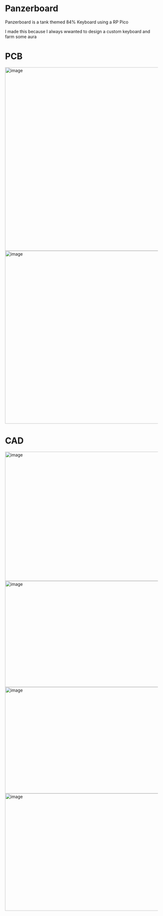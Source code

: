 # Panzerboard

Panzerboard is a tank themed 84% Keyboard using a RP Pico

I made this because I always wwanted to design a custom keyboard and farm some aura


# PCB 

<img width="1346" height="602" alt="image" src="https://github.com/user-attachments/assets/2d07974d-55b8-4469-a612-ebc7916a81e1" />

<img width="1239" height="567" alt="image" src="https://github.com/user-attachments/assets/94c895ae-77ed-4035-a931-45f1d9ce5c83" />


# CAD

<img width="851" height="424" alt="image" src="https://github.com/user-attachments/assets/a89a4c33-f9f0-41ec-b9b3-7951d6c2994d" />

<img width="987" height="348" alt="image" src="https://github.com/user-attachments/assets/11d0b500-4422-4ac5-b9c0-f1ab4ebc30a5" />

<img width="964" height="349" alt="image" src="https://github.com/user-attachments/assets/137d4690-c3d2-4f40-a8b9-be64b9337905" />

<img width="1063" height="385" alt="image" src="https://github.com/user-attachments/assets/d8a2c790-9be9-4eca-bdc0-60c6de7422ae" />


